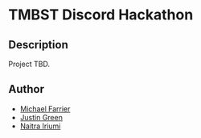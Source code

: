 # TMBST Discord Hackathon

## Description
Project TBD. 

## Author
 * [Michael Farrier](https://github.com/michaelFarrier)
 * [Justin Green](https://github.com/greenerino)
 * [Naitra Iriumi](https://github.com/naitrai)
